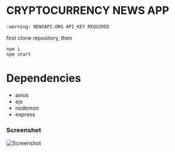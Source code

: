 # CRYPTOCURRENCY NEWS APP

```:warning: ️NEWSAPI.ORG API_KEY REQUIRED```

first clone repository, then
```
npm i
npm start
```

# Dependencies
-   axios
-   ejs
-   nodemon
-   express

### Screenshot
![Screenshot](https://raw.githubusercontent.com/oktayla/nodejs-cryptocurrency-news/main/Screenshot.png)